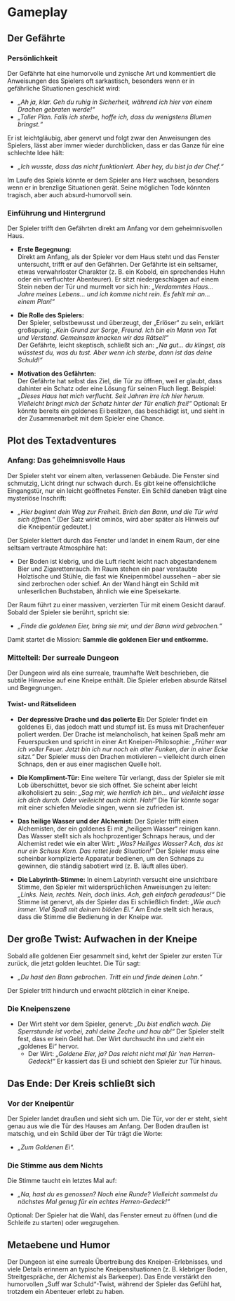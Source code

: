# Gameplay

## Der Gefährte

### Persönlichkeit
Der Gefährte hat eine humorvolle und zynische Art und kommentiert die Anweisungen des Spielers oft sarkastisch, besonders wenn er in gefährliche Situationen geschickt wird: 
- *„Ah ja, klar. Geh du ruhig in Sicherheit, während ich hier von einem Drachen gebraten werde!“*  
- *„Toller Plan. Falls ich sterbe, hoffe ich, dass du wenigstens Blumen bringst.“*

Er ist leichtgläubig, aber genervt und folgt zwar den Anweisungen des Spielers, lässt aber immer wieder durchblicken, dass er das Ganze für eine schlechte Idee hält: 
- *„Ich wusste, dass das nicht funktioniert. Aber hey, du bist ja der Chef.“*

Im Laufe des Spiels könnte er dem Spieler ans Herz wachsen, besonders wenn er in brenzlige Situationen gerät. Seine möglichen Tode könnten tragisch, aber auch absurd-humorvoll sein.

### Einführung und Hintergrund
Der Spieler trifft den Gefährten direkt am Anfang vor dem geheimnisvollen Haus.

- **Erste Begegnung:**  
  Direkt am Anfang, als der Spieler vor dem Haus steht und das Fenster untersucht, trifft er auf den Gefährten. Der Gefährte ist ein seltsamer, etwas verwahrloster Charakter (z. B. ein Kobold, ein sprechendes Huhn oder ein verfluchter Abenteurer). Er sitzt niedergeschlagen auf einem Stein neben der Tür und murmelt vor sich hin: 
  *„Verdammtes Haus... Jahre meines Lebens... und ich komme nicht rein. Es fehlt mir an... einem Plan!“*

- **Die Rolle des Spielers:**  
  Der Spieler, selbstbewusst und überzeugt, der „Erlöser“ zu sein, erklärt großspurig: 
  *„Kein Grund zur Sorge, Freund. Ich bin ein Mann von Tat und Verstand. Gemeinsam knacken wir das Rätsel!“*  
  Der Gefährte, leicht skeptisch, schließt sich an: 
  *„Na gut... du klingst, als wüsstest du, was du tust. Aber wenn ich sterbe, dann ist das deine Schuld!“*

- **Motivation des Gefährten:**  
  Der Gefährte hat selbst das Ziel, die Tür zu öffnen, weil er glaubt, dass dahinter ein Schatz oder eine Lösung für seinen Fluch liegt. Beispiel: *„Dieses Haus hat mich verflucht. Seit Jahren irre ich hier herum. Vielleicht bringt mich der Schatz hinter der Tür endlich frei!“* Optional: Er könnte bereits ein goldenes Ei besitzen, das beschädigt ist, und sieht in der Zusammenarbeit mit dem Spieler eine Chance.


## Plot des Textadventures

### Anfang: Das geheimnisvolle Haus

Der Spieler steht vor einem alten, verlassenen Gebäude. Die Fenster sind schmutzig, Licht dringt nur schwach durch. Es gibt keine offensichtliche Eingangstür, nur ein leicht geöffnetes Fenster. Ein Schild daneben trägt eine mysteriöse Inschrift: 

- *„Hier beginnt dein Weg zur Freiheit. Brich den Bann, und die Tür wird sich öffnen.“* 
  (Der Satz wirkt ominös, wird aber später als Hinweis auf die Kneipentür gedeutet.)

Der Spieler klettert durch das Fenster und landet in einem Raum, der eine seltsam vertraute Atmosphäre hat: 
- Der Boden ist klebrig, und die Luft riecht leicht nach abgestandenem Bier und Zigarettenrauch. Im Raum stehen ein paar verstaubte Holztische und Stühle, die fast wie Kneipenmöbel aussehen – aber sie sind zerbrochen oder schief. An der Wand hängt ein Schild mit unleserlichen Buchstaben, ähnlich wie eine Speisekarte.

Der Raum führt zu einer massiven, verzierten Tür mit einem Gesicht darauf. Sobald der Spieler sie berührt, spricht sie: 
- *„Finde die goldenen Eier, bring sie mir, und der Bann wird gebrochen.“*

Damit startet die Mission: **Sammle die goldenen Eier und entkomme.**


### Mittelteil: Der surreale Dungeon

Der Dungeon wird als eine surreale, traumhafte Welt beschrieben, die subtile Hinweise auf eine Kneipe enthält. Die Spieler erleben absurde Rätsel und Begegnungen.

#### Twist- und Rätselideen

- **Der depressive Drache und das polierte Ei:** 
  Der Spieler findet ein goldenes Ei, das jedoch matt und stumpf ist. Es muss mit Drachenfeuer poliert werden. Der Drache ist melancholisch, hat keinen Spaß mehr am Feuerspucken und spricht in einer Art Kneipen-Philosophie: 
  *„Früher war ich voller Feuer. Jetzt bin ich nur noch ein alter Funken, der in einer Ecke sitzt.“* Der Spieler muss den Drachen motivieren – vielleicht durch einen Schnaps, den er aus einer magischen Quelle holt.

- **Die Kompliment-Tür:** 
  Eine weitere Tür verlangt, dass der Spieler sie mit Lob überschüttet, bevor sie sich öffnet. Sie scheint aber leicht alkoholisiert zu sein: 
  *„Sag mir, wie herrlich ich bin... und vielleicht lasse ich dich durch. Oder vielleicht auch nicht. Hah!“* Die Tür könnte sogar mit einer schiefen Melodie singen, wenn sie zufrieden ist.

- **Das heilige Wasser und der Alchemist:** 
  Der Spieler trifft einen Alchemisten, der ein goldenes Ei mit „heiligem Wasser“ reinigen kann. Das Wasser stellt sich als hochprozentiger Schnaps heraus, und der Alchemist redet wie ein alter Wirt: 
  *„Was? Heiliges Wasser? Ach, das ist nur ein Schuss Korn. Das rettet jede Situation!“* Der Spieler muss eine scheinbar komplizierte Apparatur bedienen, um den Schnaps zu gewinnen, die ständig sabotiert wird (z. B. läuft alles über).

- **Die Labyrinth-Stimme:** 
  In einem Labyrinth versucht eine unsichtbare Stimme, den Spieler mit widersprüchlichen Anweisungen zu leiten: 
  *„Links. Nein, rechts. Nein, doch links. Ach, geh einfach geradeaus!“* Die Stimme ist genervt, als der Spieler das Ei schließlich findet: 
  *„Wie auch immer. Viel Spaß mit deinem blöden Ei.“* Am Ende stellt sich heraus, dass die Stimme die Bedienung in der Kneipe war.


## Der große Twist: Aufwachen in der Kneipe

Sobald alle goldenen Eier gesammelt sind, kehrt der Spieler zur ersten Tür zurück, die jetzt golden leuchtet. Die Tür sagt: 
- *„Du hast den Bann gebrochen. Tritt ein und finde deinen Lohn.“*

Der Spieler tritt hindurch und erwacht plötzlich in einer Kneipe.

### Die Kneipenszene

- Der Wirt steht vor dem Spieler, genervt: 
  *„Du bist endlich wach. Die Sperrstunde ist vorbei, zahl deine Zeche und hau ab!“* Der Spieler stellt fest, dass er kein Geld hat. Der Wirt durchsucht ihn und zieht ein „goldenes Ei“ hervor. 
  - Der Wirt: *„Goldene Eier, ja? Das reicht nicht mal für 'nen Herren-Gedeck!“* Er kassiert das Ei und schiebt den Spieler zur Tür hinaus.


## Das Ende: Der Kreis schließt sich

### Vor der Kneipentür

Der Spieler landet draußen und sieht sich um. Die Tür, vor der er steht, sieht genau aus wie die Tür des Hauses am Anfang. Der Boden draußen ist matschig, und ein Schild über der Tür trägt die Worte: 
- *„Zum Goldenen Ei“.*

### Die Stimme aus dem Nichts

Die Stimme taucht ein letztes Mal auf: 
- *„Na, hast du es genossen? Noch eine Runde? Vielleicht sammelst du nächstes Mal genug für ein echtes Herren-Gedeck!“* 

Optional: Der Spieler hat die Wahl, das Fenster erneut zu öffnen (und die Schleife zu starten) oder wegzugehen.


## Metaebene und Humor

Der Dungeon ist eine surreale Übertreibung des Kneipen-Erlebnisses, und viele Details erinnern an typische Kneipensituationen (z. B. klebriger Boden, Streitgespräche, der Alchemist als Barkeeper). Das Ende verstärkt den humorvollen „Suff war Schuld“-Twist, während der Spieler das Gefühl hat, trotzdem ein Abenteuer erlebt zu haben.
